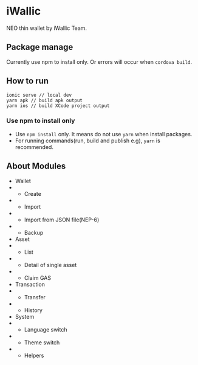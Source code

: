 # iWallic

NEO thin wallet by iWallic Team.

## Package manage

Currently use npm to install only. Or errors will occur when ``cordova build``.

## How to run

```
ionic serve // local dev
yarn apk // build apk output
yarn ios // build XCode project output
```

### Use npm to install only

* Use ``npm install`` only. It means do not use ``yarn`` when install packages.
* For running commands(run, build and publish e.g), ``yarn`` is recommended.

## About Modules

* Wallet
* * Create
* * Import
* * Import from JSON file(NEP-6)
* * Backup
* Asset
* * List
* * Detail of single asset
* * Claim GAS
* Transaction
* * Transfer
* * History
* System
* * Language switch
* * Theme switch
* * Helpers
